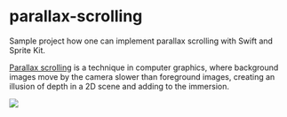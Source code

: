 # parallax-scrolling
Sample project how one can implement parallax scrolling with Swift and Sprite Kit. 

<a href="http://en.wikipedia.org/wiki/Parallax_scrolling">Parallax scrolling</a> is a technique in computer graphics, where background images move by the camera slower than foreground images, creating an illusion of depth in a 2D scene and adding to the immersion.

<img src="https://cloud.githubusercontent.com/assets/10542894/7163839/6f61fcc6-e39c-11e4-9ba6-654347d79570.gif">

